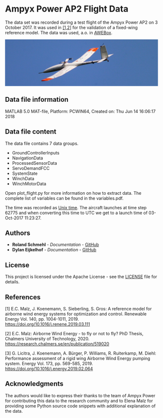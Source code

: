 # Ampyx Power AP2 Flight Data

The data set was recorded during a test flight of the Ampyx Power AP2 on 3 October 2017. It was used in [[1,2]](#References) for the validation of a fixed-wing reference model. The data was used, a.o. in [AWEBox](https://github.com/awebox/awebox/issues/65).

![](ampyx-ap2.jpg)

## Data file information

MATLAB 5.0 MAT-file, Platform: PCWIN64, Created on: Thu Jun 14 16:06:17 2018

## Data file content

The data file contains 7 data groups.

* GroundControllerInputs
* NavigationData
* ProcessedSensorData
* ServoDemandFCC
* SystemState
* WinchData
* WinchMotorData
 
Open plot_flight.py for more information on how to extract data. The complete list of variables can be found in the variables.pdf.
 
The time was recorded as [Unix time](https://en.wikipedia.org/wiki/Unix_time). The aircraft launches at time step 62775 and when converting this time to UTC we get to a launch time of 03-Oct-2017 11:23:27.

## Authors

* **Roland Schmehl** - *Documentation* - [GitHub](https://github.com/rschmehl)
* **Dylan Eijkelhof** - *Documentation* - [GitHub](https://github.com/DylanEij)

## License

This project is licensed under the Apache License - see the [LICENSE](LICENSE.md) file for details.

## References
[1] E.C. Malz, J. Koenemann, S. Sieberling, S. Gros: A reference model for airborne wind energy systems for optimization
and control. Renewable Energy Vol. 140, pp. 1004-1011, 2019. https://doi.org/10.1016/j.renene.2019.03.111

[2] E.C. Malz: Airborne Wind Energy - to fly or not to fly? PhD Thesis, Chalmers University of Technology, 2020. https://research.chalmers.se/en/publication/519020

[3] G. Licitra, J. Koenemann, A. Bürger, P. Williams, R. Ruiterkamp, M. Diehl: Performance assessment of a rigid wing Airborne Wind Energy pumping system. Energy Vol. 173, pp. 569-585, 2019. https://doi.org/10.1016/j.energy.2019.02.064

## Acknowledgments

The authors would like to express their thanks to the team of Ampyx Power for contributing this data to the research community and to Elena Malz for providing some Python source code snippets with additional explanation of the data. 
